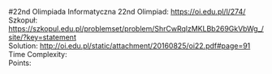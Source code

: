 #22nd Olimpiada Informatyczna
22nd Olimpiad:  https://oi.edu.pl/l/274/<br />
Szkopuł:  https://szkopul.edu.pl/problemset/problem/ShrCwRqlzMKLBb269GkVbWg_/site/?key=statement<br />
Solution:  http://oi.edu.pl/static/attachment/20160825/oi22.pdf#page=91<br />
Time Complexity: <br />
Points:  <br />